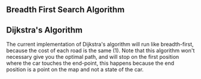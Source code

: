 ## Breadth First Search Algorithm

## Dijkstra's Algorithm
The current implementation of Dijkstra's algorithm will run like breadth-first, because the cost of each road is the same (1).
Note that this algorithm won't necessary give you the optimal path, and will stop on the first position where the car touches the end-point,
this happens because the end position is a point on the map and not a state of the car.